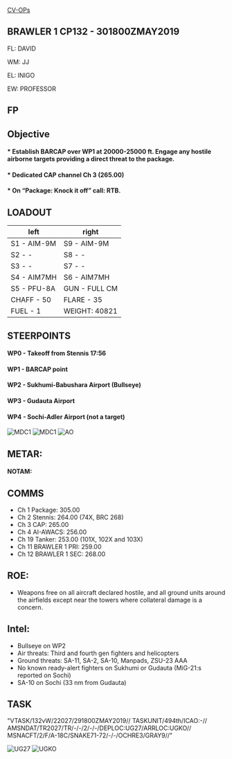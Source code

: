 [CV-OPs](/CVOPS/cvops.md)

## BRAWLER 1 CP132 - 301800ZMAY2019

FL: DAVID

WM: JJ

EL: INIGO

EW: PROFESSOR


## FP


				


## Objective
#### * Establish BARCAP over WP1 at 20000-25000 ft. Engage any hostile airborne targets providing a direct threat to the package.
#### * Dedicated CAP channel Ch 3 (265.00)
#### * On “Package: Knock it off” call: RTB.


## LOADOUT

left | right
----- | -----
S1 - AIM-9M | S9 - AIM-9M
S2 - - | S8 - -
S3 - - | S7 - -
S4 - AIM7MH | S6 - AIM7MH
S5 - PFU-8A | GUN - FULL CM
CHAFF - 50 | FLARE - 35
FUEL - 1 | WEIGHT: 40821


## STEERPOINTS

#### WP0 - Takeoff from Stennis 17:56
#### WP1 - BARCAP point
#### WP2 - Sukhumi-Babushara Airport (Bullseye)
#### WP3 - Gudauta Airport
#### WP4 - Sochi-Adler Airport (not a target)


![MDC1](MDC10.PNG)
![MDC1](MDC20.PNG)
![AO](E10.PNG)

## METAR: 
#### NOTAM: 



## COMMS
* Ch 1 Package: 305.00
* Ch 2 Stennis: 264.00 (74X, BRC 268)
* Ch 3 CAP: 265.00
* Ch 4 AI-AWACS: 256.00
* Ch 19 Tanker: 253.00 (101X, 102X and 103X)
* Ch 11 BRAWLER 1 PRI: 259.00
* Ch 12 BRAWLER 1 SEC: 268.00

## ROE:
* Weapons free on all aircraft declared hostile, and all ground units around the airfields except near the towers where collateral damage is a concern.


## Intel:
* Bullseye on WP2
* Air threats: Third and fourth gen fighters and helicopters
* Ground threats: SA-11, SA-2, SA-10, Manpads, ZSU-23 AAA
* No known ready-alert fighters on Sukhumi or Gudauta (MiG-21:s reported on Sochi)
* SA-10 on Sochi (33 nm from Gudauta)

## TASK
"VTASK/132vW/22027/291800ZMAY2019//
TASKUNIT/494th/ICAO:-//
AMSNDAT/TR2027/TR/-/-/2/-/-/DEPLOC:UG27/ARRLOC:UGKO//
MSNACFT/2/F/A-18C/SNAKE71-72/-/-/OCHRE3/GRAY9//"					
	

![UG27](/FLIPS/UG27_GND_INVERTED.png)
![UGKO](/FLIPS/UGKO_GND.png)

